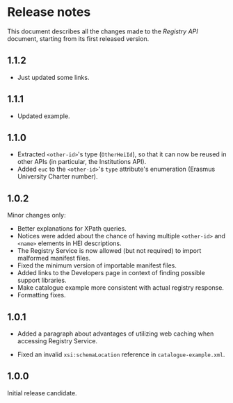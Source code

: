Release notes
=============

This document describes all the changes made to the *Registry API* document,
starting from its first released version.


1.1.2
-----

* Just updated some links.


1.1.1
-----

* Updated example.


1.1.0
-----

* Extracted `<other-id>`'s type (`OtherHeiId`), so that it can now be reused in
  other APIs (in particular, the Institutions API).
* Added `euc` to the `<other-id>`'s `type` attribute's enumeration (Erasmus
  University Charter number).


1.0.2
-----

Minor changes only:

* Better explanations for XPath queries.
* Notices were added about the chance of having multiple `<other-id>` and
  `<name>` elements in HEI descriptions.
* The Registry Service is now allowed (but not required) to import malformed
  manifest files.
* Fixed the minimum version of importable manifest files.
* Added links to the Developers page in context of finding possible support
  libraries.
* Make catalogue example more consistent with actual registry response.
* Formatting fixes.


1.0.1
-----

* Added a paragraph about advantages of utilizing web caching when accessing
  Registry Service.

* Fixed an invalid `xsi:schemaLocation` reference in `catalogue-example.xml`.


1.0.0
-----

Initial release candidate.
